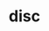 ---
category: 4-letters
denotation: null
name: disc
reference_link: https://www.etymonline.com/word/disc
root_language: null
root_name: null
title: disc
type: free
word_sums:
- respelling: disc
  sum: 'Disc + '
---